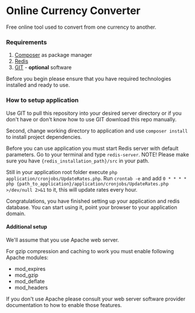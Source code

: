 # Online Currency Converter

Free online tool used to convert from one currency to another.

### Requirements

 1. [Composer](https://getcomposer.org/) as package manager
 2. [Redis](https://redis.io/)
 3. [GIT](https://git-scm.com/) - **optional** software

Before you begin please ensure that you have required technologies installed and ready to use.

### How to setup application

Use GIT to pull this repository into your desired server directory or if you don't have or don't know how to use GIT download this repo manually.

Second, change working directory to application and use `composer install` to install project dependencies.

Before you can use application you must start Redis server with default parameters. 
Go to your terminal and type `redis-server`. 
NOTE! Please make sure you have `{redis_installation_path}/src` in your path.

Still in your application root folder execute `php application/cronjobs/UpdateRates.php`.
Run `crontab -e` and add `0 * * * * php {path_to_application}/application/cronjobs/UpdateRates.php >/dev/null 2>&1` to it,
this will update rates every hour.

Congratulations, you have finished setting up your application and redis database.
You can start using it, point your browser to your application domain.

#### Additional setup

We'll assume that you use Apache web server.

For gzip compression and caching to work you must enable following Apache modules:
 - mod_expires
 - mod_gzip
 - mod_deflate
 - mod_headers

If you don't use Apache please consult your web server software provider documentation to how to enable those features.
  